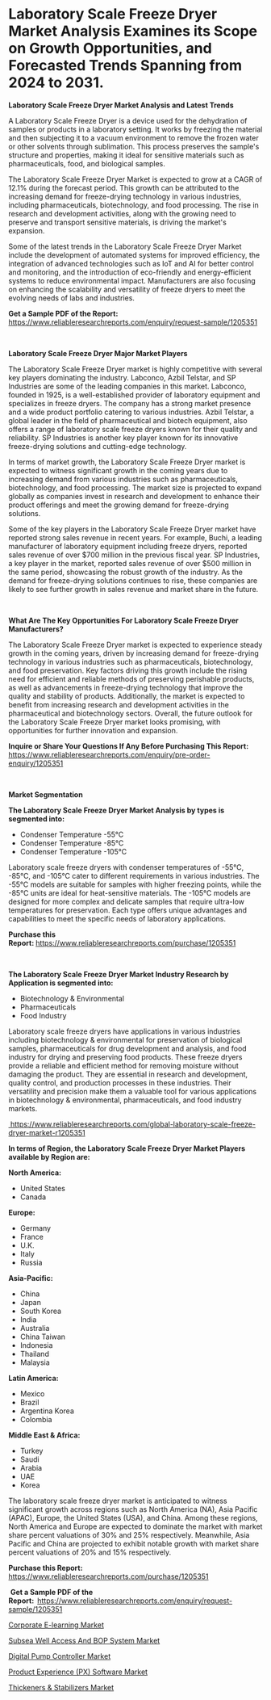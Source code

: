 <p><h1>Laboratory Scale Freeze Dryer Market Analysis Examines its Scope on Growth Opportunities, and Forecasted Trends Spanning from 2024 to 2031.</h1></p><p><strong>Laboratory Scale Freeze Dryer Market Analysis and Latest Trends</strong></p>
<p><p>A Laboratory Scale Freeze Dryer is a device used for the dehydration of samples or products in a laboratory setting. It works by freezing the material and then subjecting it to a vacuum environment to remove the frozen water or other solvents through sublimation. This process preserves the sample's structure and properties, making it ideal for sensitive materials such as pharmaceuticals, food, and biological samples.</p><p>The Laboratory Scale Freeze Dryer Market is expected to grow at a CAGR of 12.1% during the forecast period. This growth can be attributed to the increasing demand for freeze-drying technology in various industries, including pharmaceuticals, biotechnology, and food processing. The rise in research and development activities, along with the growing need to preserve and transport sensitive materials, is driving the market's expansion.</p><p>Some of the latest trends in the Laboratory Scale Freeze Dryer Market include the development of automated systems for improved efficiency, the integration of advanced technologies such as IoT and AI for better control and monitoring, and the introduction of eco-friendly and energy-efficient systems to reduce environmental impact. Manufacturers are also focusing on enhancing the scalability and versatility of freeze dryers to meet the evolving needs of labs and industries.</p></p>
<p><strong>Get a Sample PDF of the Report:&nbsp;</strong> <a href="https://www.reliableresearchreports.com/enquiry/request-sample/1205351">https://www.reliableresearchreports.com/enquiry/request-sample/1205351</a></p>
<p>&nbsp;</p>
<p><strong>Laboratory Scale Freeze Dryer Major Market Players</strong></p>
<p><p>The Laboratory Scale Freeze Dryer market is highly competitive with several key players dominating the industry. Labconco, Azbil Telstar, and SP Industries are some of the leading companies in this market. Labconco, founded in 1925, is a well-established provider of laboratory equipment and specializes in freeze dryers. The company has a strong market presence and a wide product portfolio catering to various industries. Azbil Telstar, a global leader in the field of pharmaceutical and biotech equipment, also offers a range of laboratory scale freeze dryers known for their quality and reliability. SP Industries is another key player known for its innovative freeze-drying solutions and cutting-edge technology.</p><p>In terms of market growth, the Laboratory Scale Freeze Dryer market is expected to witness significant growth in the coming years due to increasing demand from various industries such as pharmaceuticals, biotechnology, and food processing. The market size is projected to expand globally as companies invest in research and development to enhance their product offerings and meet the growing demand for freeze-drying solutions.</p><p>Some of the key players in the Laboratory Scale Freeze Dryer market have reported strong sales revenue in recent years. For example, Buchi, a leading manufacturer of laboratory equipment including freeze dryers, reported sales revenue of over $700 million in the previous fiscal year. SP Industries, a key player in the market, reported sales revenue of over $500 million in the same period, showcasing the robust growth of the industry. As the demand for freeze-drying solutions continues to rise, these companies are likely to see further growth in sales revenue and market share in the future.</p></p>
<p>&nbsp;</p>
<p><strong>What Are The Key Opportunities For Laboratory Scale Freeze Dryer Manufacturers?</strong></p>
<p><p>The Laboratory Scale Freeze Dryer market is expected to experience steady growth in the coming years, driven by increasing demand for freeze-drying technology in various industries such as pharmaceuticals, biotechnology, and food preservation. Key factors driving this growth include the rising need for efficient and reliable methods of preserving perishable products, as well as advancements in freeze-drying technology that improve the quality and stability of products. Additionally, the market is expected to benefit from increasing research and development activities in the pharmaceutical and biotechnology sectors. Overall, the future outlook for the Laboratory Scale Freeze Dryer market looks promising, with opportunities for further innovation and expansion.</p></p>
<p><strong>Inquire or Share Your Questions If Any Before Purchasing This Report:</strong> <a href="https://www.reliableresearchreports.com/enquiry/pre-order-enquiry/1205351">https://www.reliableresearchreports.com/enquiry/pre-order-enquiry/1205351</a></p>
<p>&nbsp;</p>
<p><strong>Market Segmentation</strong></p>
<p><strong>The Laboratory Scale Freeze Dryer Market Analysis by types is segmented into:</strong></p>
<p><ul><li>Condenser Temperature -55℃</li><li>Condenser Temperature -85℃</li><li>Condenser Temperature -105℃</li></ul></p>
<p><p>Laboratory scale freeze dryers with condenser temperatures of -55℃, -85℃, and -105℃ cater to different requirements in various industries. The -55℃ models are suitable for samples with higher freezing points, while the -85℃ units are ideal for heat-sensitive materials. The -105℃ models are designed for more complex and delicate samples that require ultra-low temperatures for preservation. Each type offers unique advantages and capabilities to meet the specific needs of laboratory applications.</p></p>
<p><strong>Purchase this Report:&nbsp;</strong><a href="https://www.reliableresearchreports.com/purchase/1205351">https://www.reliableresearchreports.com/purchase/1205351</a></p>
<p>&nbsp;</p>
<p><strong>The Laboratory Scale Freeze Dryer Market Industry Research by Application is segmented into:</strong></p>
<p><ul><li>Biotechnology & Environmental</li><li>Pharmaceuticals</li><li>Food Industry</li></ul></p>
<p><p>Laboratory scale freeze dryers have applications in various industries including biotechnology & environmental for preservation of biological samples, pharmaceuticals for drug development and analysis, and food industry for drying and preserving food products. These freeze dryers provide a reliable and efficient method for removing moisture without damaging the product. They are essential in research and development, quality control, and production processes in these industries. Their versatility and precision make them a valuable tool for various applications in biotechnology & environmental, pharmaceuticals, and food industry markets.</p></p>
<p><a href="https://www.reliableresearchreports.com/global-laboratory-scale-freeze-dryer-market-r1205351">&nbsp;https://www.reliableresearchreports.com/global-laboratory-scale-freeze-dryer-market-r1205351</a></p>
<p><strong>In terms of Region, the Laboratory Scale Freeze Dryer Market Players available by Region are:</strong></p>
<p>
    <p> <strong> North America: </strong>
        <ul>
            <li>United States</li>
            <li>Canada</li>
        </ul>
        </p> 
    <p> <strong> Europe: </strong>
        <ul>
            <li>Germany</li>
            <li>France</li>
            <li>U.K.</li>
            <li>Italy</li>
            <li>Russia</li>
        </ul>
        </p> 
    <p> <strong> Asia-Pacific: </strong>
        <ul>
            <li>China</li>
            <li>Japan</li>
            <li>South Korea</li>
            <li>India</li>
            <li>Australia</li>
            <li>China Taiwan</li>
            <li>Indonesia</li>
            <li>Thailand</li>
            <li>Malaysia</li>
        </ul>
        </p> 
    <p> <strong> Latin America: </strong>
        <ul>
            <li>Mexico</li>
            <li>Brazil</li>
            <li>Argentina Korea</li>
            <li>Colombia</li>
        </ul>
        </p> 
    <p> <strong> Middle East & Africa: </strong>
        <ul>
            <li>Turkey</li>
            <li>Saudi</li>
            <li>Arabia</li>
            <li>UAE</li>
            <li>Korea</li>
        </ul>
    </p>
    </p>
<p><p>The laboratory scale freeze dryer market is anticipated to witness significant growth across regions such as North America (NA), Asia Pacific (APAC), Europe, the United States (USA), and China. Among these regions, North America and Europe are expected to dominate the market with market share percent valuations of 30% and 25% respectively. Meanwhile, Asia Pacific and China are projected to exhibit notable growth with market share percent valuations of 20% and 15% respectively.</p></p>
<p><strong>Purchase this Report: </strong><a href="https://www.reliableresearchreports.com/purchase/1205351">https://www.reliableresearchreports.com/purchase/1205351</a></p>
<p>&nbsp;<strong>Get a Sample PDF of the Report:&nbsp;&nbsp;</strong><a href="https://www.reliableresearchreports.com/enquiry/request-sample/1205351">https://www.reliableresearchreports.com/enquiry/request-sample/1205351</a></p>
<p><strong></strong></p>
<p><p><a href="https://github.com/baileope6754/Market-Research-Report-List-1/blob/main/corporate-e-learning-market.md">Corporate E-learning Market</a></p><p><a href="https://issuu.com/reportprime-2/docs/subsea-well-access-and-bop-system-market-size-2030">Subsea Well Access And BOP System Market</a></p><p><a href="https://www.linkedin.com/pulse/analyzing-digital-pump-controller-market-dynamics-growth-drivers-hn2bf">Digital Pump Controller Market</a></p><p><a href="https://medium.com/@joanne.harris67856/product-experience-px-software-market-market-segmentation-geographical-regions-and-market-5634a9465e9c">Product Experience (PX) Software Market</a></p><p><a href="https://github.com/josephpullman6599/Market-Research-Report-List-1/blob/main/thickeners-stabilizers-market.md">Thickeners & Stabilizers Market</a></p></p>
